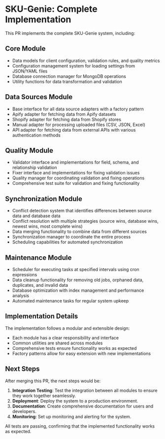 # SKU-Genie: Complete Implementation

This PR implements the complete SKU-Genie system, including:

## Core Module
- Data models for client configuration, validation rules, and quality metrics
- Configuration management system for loading settings from JSON/YAML files
- Database connection manager for MongoDB operations
- Utility functions for data transformation and validation

## Data Sources Module
- Base interface for all data source adapters with a factory pattern
- Apify adapter for fetching data from Apify datasets
- Shopify adapter for fetching data from Shopify stores
- Manual adapter for processing uploaded files (CSV, JSON, Excel)
- API adapter for fetching data from external APIs with various authentication methods

## Quality Module
- Validator interface and implementations for field, schema, and relationship validation
- Fixer interface and implementations for fixing validation issues
- Quality manager for coordinating validation and fixing operations
- Comprehensive test suite for validation and fixing functionality

## Synchronization Module
- Conflict detection system that identifies differences between source data and database data
- Conflict resolution with multiple strategies (source wins, database wins, newest wins, most complete wins)
- Data merging functionality to combine data from different sources
- Synchronization manager to coordinate the entire process
- Scheduling capabilities for automated synchronization

## Maintenance Module
- Scheduler for executing tasks at specified intervals using cron expressions
- Data cleanup functionality for removing old jobs, orphaned data, duplicates, and invalid data
- Database optimization with index management and performance analysis
- Automated maintenance tasks for regular system upkeep

## Implementation Details

The implementation follows a modular and extensible design:
- Each module has a clear responsibility and interface
- Common utilities are shared across modules
- Comprehensive tests ensure functionality works as expected
- Factory patterns allow for easy extension with new implementations

## Next Steps

After merging this PR, the next steps would be:

1. **Integration Testing**: Test the integration between all modules to ensure they work together seamlessly.
2. **Deployment**: Deploy the system to a production environment.
3. **Documentation**: Create comprehensive documentation for users and developers.
4. **Monitoring**: Set up monitoring and alerting for the system.

All tests are passing, confirming that the implemented functionality works as expected.